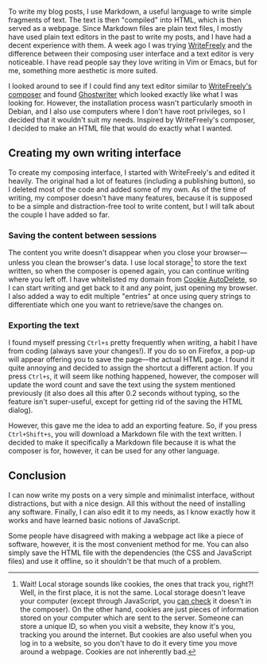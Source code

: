<!-- title: Designing a composing interface -->
<!-- slug: composer -->
<!-- categories: FOSS, Projects -->
<!-- date: 2019-12-06T00:00:00Z -->
<!-- lastmod: 2019-12-06T01:00:00Z -->

To write my blog posts, I use Markdown, a useful language to write simple
fragments of text. The text is then "compiled" into HTML, which is then served
as a webpage. Since Markdown files are plain text files, I mostly have used
plain text editors in the past to write my posts, and I have had a decent
experience with them. A week ago I was trying [WriteFreely][wf] and the
difference between their composing user interface and a text editor is very
noticeable. I have read people say they love writing in Vim or Emacs, but for
me, something more aesthetic is more suited.

I looked around to see if I could find any text editor similar to [WriteFreely's
composer][wfc] and found [Ghostwriter][gr] which looked exactly like what I was
looking for. However, the installation process wasn't particularly smooth in
Debian, and I also use computers where I don't have root privileges, so I
decided that it wouldn't suit my needs. Inspired by WriteFreely's composer, I
decided to make an HTML file that would do exactly what I wanted.

## Creating my own writing interface

To create my composing interface, I started with WriteFreely's and edited it
heavily. The original had a lot of features (including a publishing button), so
I deleted most of the code and added some of my own. As of the time of writing,
my composer doesn't have many features, because it is supposed to be a simple
and distraction-free tool to write content, but I will talk about the couple I
have added so far.

### Saving the content between sessions

The content you write doesn't disappear when you close your browser—unless you
clean the browser's data. I use local storage[^ls] to store the text written, so
when the composer is opened again, you can continue writing where you left off.
I have whitelisted my domain from [Cookie AutoDelete][cad], so I can start
writing and get back to it and any point, just opening my browser. I also added
a way to edit multiple "entries" at once using query strings to differentiate
which one you want to retrieve/save the changes on.

[^ls]: Wait! Local storage sounds like cookies, the ones that track you, right?!
  Well, in the first place, it is not the same. Local storage doesn't leave your
  computer (except through JavaScript, you [can check][jswl] it doesn't in the
  composer). On the other hand, cookies are just pieces of information stored on
  your computer which are sent to the server. Someone can store a unique ID, so
  when you visit a website, they know it's you, tracking you around the
  internet. But cookies are also useful when you log in to a website, so you
  don't have to do it every time you move around a webpage. Cookies are not
  inherently bad.

### Exporting the text

I found myself pressing `Ctrl+s` pretty frequently when writing, a habit I have
from coding (always save your changes!). If you do so on Firefox, a pop-up will
appear offering you to save the page—the actual HTML page. I found it quite
annoying and decided to assign the shortcut a different action. If you press
`Ctrl+s`, it will seem like nothing happened, however, the composer will update
the word count and save the text using the system mentioned previously (it also
does all this after 0.2 seconds without typing, so the feature isn't
super-useful, except for getting rid of the saving the HTML dialog).

However, this gave me the idea to add an exporting feature. So, if you press
`Ctrl+Shift+s`, you will download a Markdown file with the text written. I
decided to make it specifically a Markdown file because it is what the composer
is for, however, it can be used for any other language.

## Conclusion

I can now write my posts on a very simple and minimalist interface, without
distractions, but with a nice design. All this without the need of installing
any software. Finally, I can also edit it to my needs, as I know exactly how it
works and have learned basic notions of JavaScript.

Some people have disagreed with making a webpage act like a piece of software,
however, it is the most convenient method for me. You can also simply save the
HTML file with the dependencies (the CSS and JavaScript files) and use it
offline, so it shouldn't be that much of a problem.


[wf]: <https://writefreely.org/> "WriteFreely"
[wfc]: <https://write.as/new> "New Post — Write.as"
[gr]: <https://github.com/wereturtle/ghostwriter> "Ghostwriter — GitHub"
[cad]: <https://github.com/Cookie-AutoDelete/Cookie-AutoDelete> "Cookie AutoDelete"
[jswl]: </jsweblabels/> "JavaScript Web Labels — Oscar Benedito"
